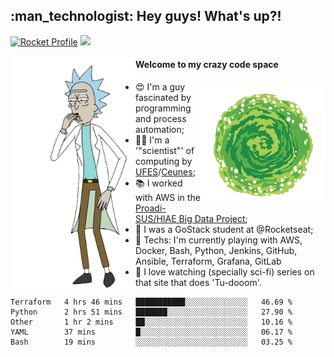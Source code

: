 
<h2> :man_technologist: Hey guys! What's up?!</h2>
                                                                         
[![Rocket Profile](https://img.shields.io/static/v1?label=Rocketseat&message=Profile&colorA=purple&color=black&logo=Rocket&logoColor=white)](https://app.rocketseat.com.br/me/elyabe)
<a href="https://www.linkedin.com/in/elyabe/"><img src="https://img.shields.io/badge/LinkedIn-informational?logo=linkedin"/></a>

<img align='left' src="https://raw.githubusercontent.com/Elyabe/Elyabe/master/images/rick-dancing.gif" width='200'>

                       
#### Welcome to my crazy code space 
<img align='right' src="https://raw.githubusercontent.com/Elyabe/elyabe/master/images/portal-3.gif" width='200'>

- :heart_eyes: I'm a guy fascinated by programming and process automation; 
- :office_worker: I'm a '"scientist"' of computing by [UFES](http://ufes.br)/[Ceunes](http://ceunes.ufes.br);
- :books: I worked with AWS in the [Proadi-SUS/HIAE Big Data Project](https://hospitais.proadi-sus.org.br/projetos/24/big-data);
- :rocket: I was a GoStack student at @Rocketseat;
- :green_heart: Techs: I'm currently playing with AWS, Docker, Bash, Python, Jenkins, GitHub, Ansible, Terraform, Grafana, GitLab
- :movie_camera: I love watching (specially sci-fi) series on that site that does 'Tu-dooom'.

<!--START_SECTION:waka-->
```text
Terraform   4 hrs 46 mins   ███████████░░░░░░░░░░░░░░   46.69 % 
Python      2 hrs 51 mins   ███████░░░░░░░░░░░░░░░░░░   27.90 % 
Other       1 hr 2 mins     ██░░░░░░░░░░░░░░░░░░░░░░░   10.16 % 
YAML        37 mins         █░░░░░░░░░░░░░░░░░░░░░░░░   06.17 % 
Bash        19 mins         ░░░░░░░░░░░░░░░░░░░░░░░░░   03.25 %
```
<!--END_SECTION:waka-->
